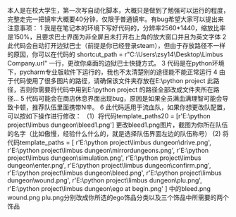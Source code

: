 本人是在校大学生，第一次写自动化脚本，大概只是做到了勉强可以运行的程度，完整走完一把镜牢大概要40分钟，仅限于普通镜牢。有bug希望大家可以提出来
注意事项：
1 我是在笔记本的环境下写好代码的，分辨率2560*1440，缩放比率是150%，且要求巴士界面为非全屏且未打开右上角的放大窗口并且为英文字体
2 此代码会自动打开边狱巴士（前提是你已经登录steam），但由于存放路径不一样的原因，你可以在代码的  shortcut_path = r"C:\Users\zsy14\Desktop\Limbus Company.url" 一行，更改你桌面的边狱巴士快捷方式。
3 代码是在python环境下，pycharm专业版软件下运行的，我也不太清楚别的途径能不能正常运行
4 由于代码使用了很多图片的路径，请确保该文件夹存放在E:\python project  此路径，否则你需要将代码中用到E:\python project 的路径全部改成文件夹所在路径...
5 代码可能会在商店休息界面出现bug，原因是如果全员满血满理智可能会导致卡顿，推荐队伍里面携带N辛。
6 此代码适用于流血队，如果你想更改队配置，可以按如下操作进行修改：
（1）将代码template_paths20 = [r'E:\python project\limbus dungeon\bleed1.png'] 更改bleed1.png图片，截图为你所在队伍的名字（比如傲慢，经验什么什么的，就是选择队伍界面左边的队伍称号）
 (2) 将代码template_paths = [
    r'E:\python project\limbus dungeon\drive.png', r'E:\python project\limbus dungeon\mirrordungeons.png',
    r'E:\python project\limbus dungeon\simulation.png', r'E:\python project\limbus dungeon\enter.png',
    r'E:\python project\limbus dungeon\confirm.png', r'E:\python project\limbus dungeon\bleed.png',
    r'E:\python project\limbus dungeon\wound.png', r'E:\python project\limbus dungeon\plu.png',
    r'E:\python project\limbus dungeon\ego at begin.png'
]     中的bleed.png wound.png plu.png分别改成你所选的ego饰品分类以及三个饰品中所需要的两个饰品
